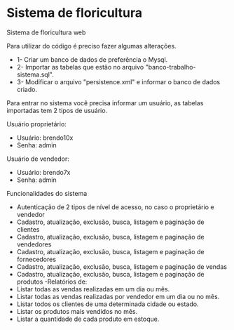 Sistema de floricultura
=======================

Sistema de floricultura web

Para utilizar do código é preciso fazer algumas alterações.

- 1- Criar um banco de dados de preferência o Mysql.
- 2- Importar as tabelas que estão no arquivo "banco-trabalho-sistema.sql".
- 3- Modificar o arquivo "persistence.xml" e informar o banco de dados criado.

Para entrar no sistema você precisa informar um usuário, as tabelas importadas tem 2 tipos de usuário.

Usuário proprietário:
- Usuário: brendo10x
-   Senha: admin
 
Usuário de vendedor:
- Usuário: brendo7x
-   Senha: admin 

Funcionalidades do sistema
- Autenticação de 2 tipos de nível de acesso, no caso o proprietário e vendedor
- Cadastro, atualização, exclusão, busca, listagem e paginação de clientes
- Cadastro, atualização, exclusão, busca, listagem e paginação de vendedores
- Cadastro, atualização, exclusão, busca, listagem e paginação de fornecedores
- Cadastro, atualização, exclusão, busca, listagem e paginação de vendas
- Cadastro, atualização, exclusão, busca, listagem e paginação de produtos
-Relatórios de:
- Listar todas as vendas realizadas em um dia ou mês.
- Listar todas as vendas realizadas por vendedor em um dia ou no mês.
- Listar todos os clientes de uma determinada cidade ou estado.
- Listar os produtos mais vendidos no mês.
- Listar a quantidade de cada produto em estoque.
